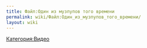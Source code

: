 ```yaml
---
title: Файл:Один из музпупов того времени
permalink: wiki/Файл:Один_из_музпупов_того_времени/
layout: wiki
---
```


[Категория:Видео](Категория:Видео "wikilink")
